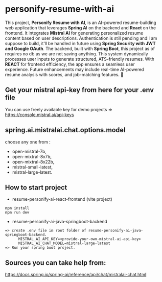 # personify-resume-with-ai
This project, **Personify Resume with AI**, is an AI-powered resume-building web application that leverages **Spring AI** on the backend and **React** on the frontend. It integrates **Mistral AI** for generating personalized resume content based on user descriptions. Authentication is still pending and I am suppose to build, it'll be handled in future using **Spring Security with JWT and Google OAuth**. The backend, built with **Spring Boot**, this project as of requires no db as we are not saving anything. This system dynamically processes user inputs to generate structured, ATS-friendly resumes. With **REACT** for frontend efficiency, the app ensures a seamless user experience. Future enhancements may include real-time AI-powered resume analysis with scores, and job-matching features. 🚀

## Get your mistral api-key from here for your .env file
You can use freely available key for demo projects => https://console.mistral.ai/api-keys

## spring.ai.mistralai.chat.options.model 
choose any one from :
- open-mistral-7b,
- open-mixtral-8x7b,
- open-mixtral-8x22b,
- mistral-small-latest,
- mistral-large-latest.

## How to start project 
- resume-personify-ai-react-frontend (vite project)
```
npm install
npm run dev
```
- resume-personify-ai-java-springboot-backend
```
=> create .env file in root folder of resume-personify-ai-java-springboot-backend.
      MISTRAL_AI_API_KEY=<provide-your-own-mistral-ai-api-key>
      MISTRAL_AI_CHAT_MODEL=mistral-large-latest
=> Run your spring boot project.
```

## Sources you can take help from: 
https://docs.spring.io/spring-ai/reference/api/chat/mistralai-chat.html 
